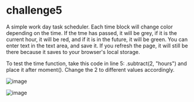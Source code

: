 # challenge5

A simple work day task scheduler. Each time block will change color depending on the time. If the tme has passed, it will be grey, if it is the current hour, it will be red, and if it is in the future, it will be green. You can enter text in the text area, and save it. If you refresh the page, it will still be there because it saves to your browser's local storage.

To test the time function, take this code in line 5: .subtract(2, "hours") and place it after moment(). Change the 2 to different values accordingly.

![image](https://user-images.githubusercontent.com/98971970/160216283-6a4aded3-d410-4e96-afe9-14a1bee57f9a.png)

![image](https://user-images.githubusercontent.com/98971970/160216336-5ee4f40b-817f-4535-836b-f2467ef34c23.png)

